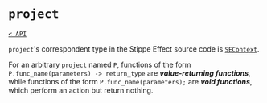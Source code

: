 <!-- TODO - Proofread and update for 1.2.0 -->

# `project`

[`< API`](README.md)

`project`'s correspondent type in the Stippe Effect source code is [`SEContext`](https://github.com/jbunke/stipple-effect/blob/master/src/com/jordanbunke/stipple_effect/project/SEContext.java).

For an arbitrary `project` named `P`, functions of the form `P.func_name(parameters) -> return_type` are __*value-returning functions*__, while functions of the form `P.func_name(parameters);` are __*void functions*__, which perform an action but return nothing.

<!-- TODO -->